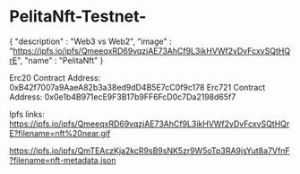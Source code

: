 ﻿# PelitaNft-Testnet-

{
    "description" : "Web3 vs Web2",
    "image" : "https://ipfs.io/ipfs/QmeeqxRD69vqzjAE73AhCf9L3ikHVWf2vDvFcxvSQtHQrE",
    "name" : "PelitaNft"
}

Erc20 Contract Address: 0xB42f7007a9AaeA82b3a38ed9dD4B5E7cC0f9c178
Erc721 Contract Address: 0x0e1b4B971ecE9F3B17b9FF6FcD0c7Da2198d65f7

Ipfs links:
 https://ipfs.io/ipfs/QmeeqxRD69vqzjAE73AhCf9L3ikHVWf2vDvFcxvSQtHQrE?filename=nft%20near.gif

https://ipfs.io/ipfs/QmTEAczKja2kcR9sB9sNK5zr9W5oTp3RA9jsYut8a7VfnF?filename=nft-metadata.json